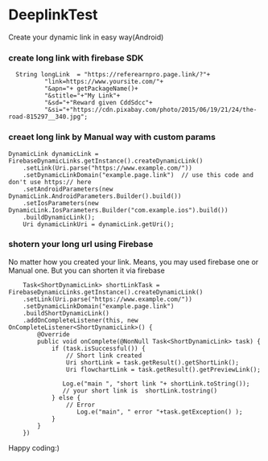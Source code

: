 # DeeplinkTest
Create your dynamic link in easy way(Android)

### create long link with firebase SDK 

      String longLink  = "https://referearnpro.page.link/?"+
              "link=https://www.yoursite.com/"+
              "&apn="+ getPackageName()+
              "&stitle="+"My Link"+
              "&sd="+"Reward given CddSdcc"+
              "&si="+"https://cdn.pixabay.com/photo/2015/06/19/21/24/the-road-815297__340.jpg";

### creaet long link by Manual way with custom params
  
    DynamicLink dynamicLink = FirebaseDynamicLinks.getInstance().createDynamicLink()
        .setLink(Uri.parse("https://www.example.com/"))
        .setDynamicLinkDomain("example.page.link")  // use this code and don't use https:// here
        .setAndroidParameters(new DynamicLink.AndroidParameters.Builder().build())
        .setIosParameters(new DynamicLink.IosParameters.Builder("com.example.ios").build())
        .buildDynamicLink();
        Uri dynamicLinkUri = dynamicLink.getUri(); 
    
    
### shotern your long url using Firebase

No matter how you created your link. Means, you may used firebase one or Manual one. But you can shorten it via firebase
    
        Task<ShortDynamicLink> shortLinkTask = FirebaseDynamicLinks.getInstance().createDynamicLink()
        .setLink(Uri.parse("https://www.example.com/")) 
        .setDynamicLinkDomain("example.page.link")
        .buildShortDynamicLink()
        .addOnCompleteListener(this, new OnCompleteListener<ShortDynamicLink>() {
            @Override
            public void onComplete(@NonNull Task<ShortDynamicLink> task) {
                if (task.isSuccessful()) {
                    // Short link created
                    Uri shortLink = task.getResult().getShortLink();
                    Uri flowchartLink = task.getResult().getPreviewLink();
                     
                   Log.e("main ", "short link "+ shortLink.toString());
                   // your short link is  shortLink.tostring()
                } else {
                    // Error
                       Log.e("main", " error "+task.getException() );
                }
            }
        })
        
        
Happy coding:)
